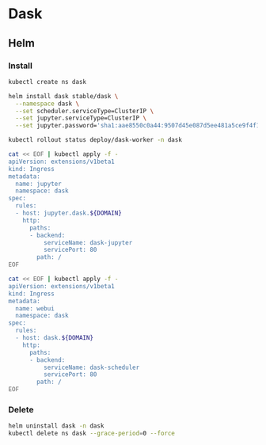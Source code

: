 # Dask

<!--
https://app.pluralsight.com/library/courses/scaling-python-data-applications-dask/table-of-contents
-->

## Helm

### Install

```sh
kubectl create ns dask
```

```sh
helm install dask stable/dask \
  --namespace dask \
  --set scheduler.serviceType=ClusterIP \
  --set jupyter.serviceType=ClusterIP \
  --set jupyter.password='sha1:aae8550c0a44:9507d45e087d5ee481a5ce9f4f16f37a0867318c' # 'dask'
```

```sh
kubectl rollout status deploy/dask-worker -n dask
```

```sh
cat << EOF | kubectl apply -f -
apiVersion: extensions/v1beta1
kind: Ingress
metadata:
  name: jupyter
  namespace: dask
spec:
  rules:
  - host: jupyter.dask.${DOMAIN}
    http:
      paths:
      - backend:
          serviceName: dask-jupyter
          servicePort: 80
        path: /
EOF
```

```sh
cat << EOF | kubectl apply -f -
apiVersion: extensions/v1beta1
kind: Ingress
metadata:
  name: webui
  namespace: dask
spec:
  rules:
  - host: dask.${DOMAIN}
    http:
      paths:
      - backend:
          serviceName: dask-scheduler
          servicePort: 80
        path: /
EOF
```

### Delete

```sh
helm uninstall dask -n dask
kubectl delete ns dask --grace-period=0 --force
```
